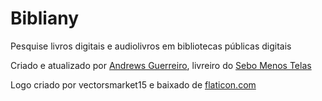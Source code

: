 # Bibliany

Pesquise livros digitais e audiolivros em bibliotecas públicas digitais

Criado e atualizado por [Andrews Guerreiro](https://github.com/andguerreiro), livreiro do [Sebo Menos Telas](https://github.com/andguerreiro/sebomenostelas)

Logo criado por vectorsmarket15 e baixado de [flaticon.com](https://flaticon.com)
